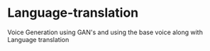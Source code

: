 # Language-translation


Voice Generation using GAN's and using the base voice along with Language translation

